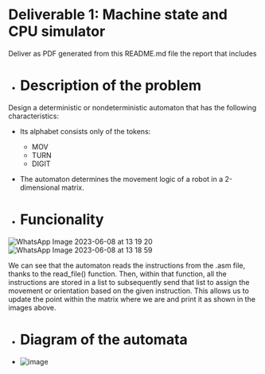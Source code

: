 # Deliverable 1: Machine state and CPU simulator

Deliver as PDF generated from this README.md file the report that includes

* # Description of the problem
Design a deterministic or nondeterministic automaton that has the following characteristics:

* Its alphabet consists only of the tokens:
  * MOV
  * TURN
  * DIGIT
* The automaton determines the movement logic of a robot in a 2-dimensional matrix.

* # Funcionality
![WhatsApp Image 2023-06-08 at 13 19 20](https://github.com/JuanZambrano2000/robot_TC2037/assets/88795402/e3a966fb-fd39-488f-8550-a18784864cb5)
![WhatsApp Image 2023-06-08 at 13 18 59](https://github.com/JuanZambrano2000/robot_TC2037/assets/88795402/0914c9b4-3477-4394-aa27-5d92dea5d27f)

We can see that the automaton reads the instructions from the .asm file, thanks to the read_file() function. Then, within that function, all the instructions are stored in a list to subsequently send that list to assign the movement or orientation based on the given instruction. This allows us to update the point within the matrix where we are and print it as shown in the images above.


* # Diagram of the automata
* ![image](https://github.com/JuanZambrano2000/robot_TC2037/assets/88795402/10d8d398-22a7-438d-a39d-3d3528f39d5c)

